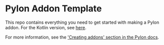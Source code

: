 # Pylon Addon Template

This repo contains everything you need to get started with making a Pylon addon. For the Kotlin version, see [here](https://github.com/pylonmc/pylon-addon-template/tree/kotlin).

For more information, see the [\'Creating addons\' section in the Pylon docs](https://pylonmc.github.io/creating-addons/getting-started/).
